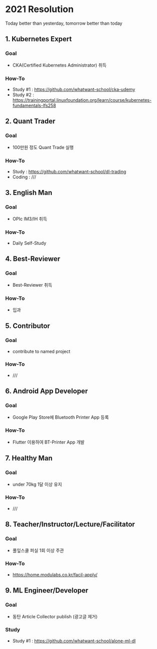 # 2021 Resolution
Today better than yesterday, tomorrow better than today

## 1. Kubernetes Expert

### Goal
- CKA(Certified Kubernetes Administrator) 취득

### How-To
- Study #1 : https://github.com/whatwant-school/cka-udemy
- Study #2 : https://trainingportal.linuxfoundation.org/learn/course/kubernetes-fundamentals-lfs258



## 2. Quant Trader

### Goal
- 100만원 정도 Quant Trade 실행

### How-To
- Study : https://github.com/whatwant-school/dl-trading
- Coding : ///



## 3. English Man

### Goal
- OPIc IM3/IH 취득

### How-To
- Daily Self-Study



## 4. Best-Reviewer

### Goal
- Best-Reviewer 취득

### How-To
- 입과



## 5. Contributor

### Goal
- contribute to named project

### How-To
- ///



## 6. Android App Developer

### Goal
- Google Play Store에 Bluetooth Printer App 등록

### How-To
- Flutter 이용하여 BT-Printer App 개발



## 7. Healthy Man

### Goal
- under 70kg 1달 이상 유지

### How-To
- ///



## 8. Teacher/Instructor/Lecture/Facilitator

### Goal
- 풀잎스쿨 퍼실 1회 이상 주관

### How-To
- https://home.modulabs.co.kr/facil-apply/



## 9. ML Engineer/Developer

### Goal
- 동탄 Article Collector publish (광고글 제거)

### Study
- Study #1 : https://github.com/whatwant-school/alone-ml-dl

